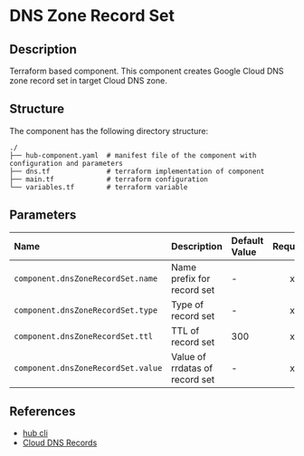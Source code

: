 # DNS Zone Record Set

## Description

Terraform based component. This component creates Google Cloud DNS zone record set in target Cloud DNS zone.

## Structure

The component has the following directory structure:

```text
./
├── hub-component.yaml  # manifest file of the component with configuration and parameters
├── dns.tf              # terraform implementation of component
├── main.tf             # terraform configuration
└── variables.tf        # terraform variable
```

## Parameters

| Name      | Description | Default Value | Required
| :-------- | :--------   | :--------     | :--:
| `component.dnsZoneRecordSet.name` | Name prefix for record set | - | x |
| `component.dnsZoneRecordSet.type` | Type of record set | - | x |
| `component.dnsZoneRecordSet.ttl` | TTL of record set | 300 | x |
| `component.dnsZoneRecordSet.value` | Value of rrdatas of record set | - | x |

## References

* [hub cli](https://github.com/agilestacks/hub/wiki)
* [Cloud DNS Records](https://cloud.google.com/dns/docs/records-overview)
